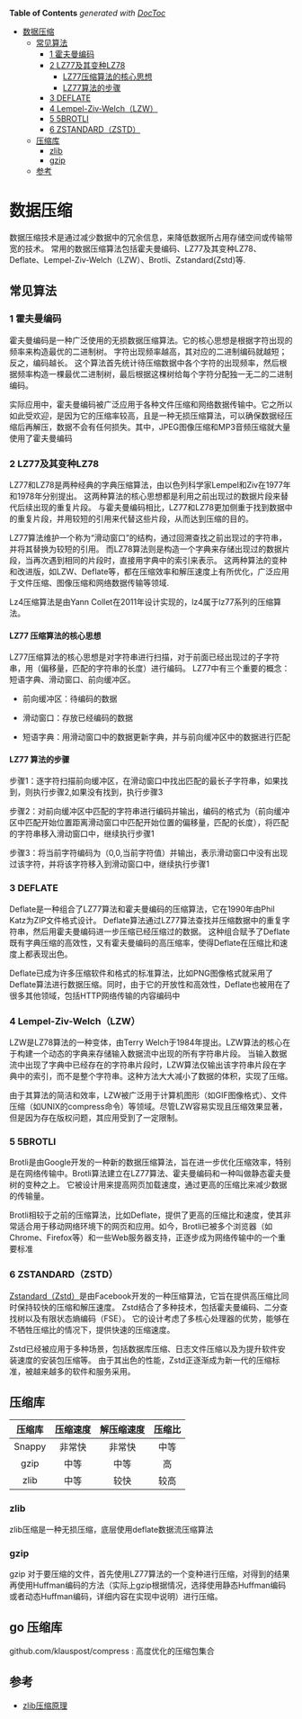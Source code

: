 <!-- START doctoc generated TOC please keep comment here to allow auto update -->
<!-- DON'T EDIT THIS SECTION, INSTEAD RE-RUN doctoc TO UPDATE -->
**Table of Contents**  *generated with [DocToc](https://github.com/thlorenz/doctoc)*

- [数据压缩](#%E6%95%B0%E6%8D%AE%E5%8E%8B%E7%BC%A9)
  - [常见算法](#%E5%B8%B8%E8%A7%81%E7%AE%97%E6%B3%95)
    - [1 霍夫曼编码](#1-%E9%9C%8D%E5%A4%AB%E6%9B%BC%E7%BC%96%E7%A0%81)
    - [2 LZ77及其变种LZ78](#2-lz77%E5%8F%8A%E5%85%B6%E5%8F%98%E7%A7%8Dlz78)
      - [LZ77压缩算法的核心思想](#lz77%E5%8E%8B%E7%BC%A9%E7%AE%97%E6%B3%95%E7%9A%84%E6%A0%B8%E5%BF%83%E6%80%9D%E6%83%B3)
      - [LZ77算法的步骤](#lz77%E7%AE%97%E6%B3%95%E7%9A%84%E6%AD%A5%E9%AA%A4)
    - [3 DEFLATE](#3-deflate)
    - [4 Lempel-Ziv-Welch（LZW）](#4-lempel-ziv-welchlzw)
    - [5 5BROTLI](#5-5brotli)
    - [6 ZSTANDARD（ZSTD）](#6-zstandardzstd)
  - [压缩库](#%E5%8E%8B%E7%BC%A9%E5%BA%93)
    - [zlib](#zlib)
    - [gzip](#gzip)
  - [参考](#%E5%8F%82%E8%80%83)

<!-- END doctoc generated TOC please keep comment here to allow auto update -->

# 数据压缩


数据压缩技术是通过减少数据中的冗余信息，来降低数据所占用存储空间或传输带宽的技术。
常用的数据压缩算法包括霍夫曼编码、LZ77及其变种LZ78、Deflate、Lempel-Ziv-Welch（LZW）、Brotli、Zstandard(Zstd)等.

## 常见算法

### 1 霍夫曼编码
霍夫曼编码是一种广泛使用的无损数据压缩算法。它的核心思想是根据字符出现的频率来构造最优的二进制树。
字符出现频率越高，其对应的二进制编码就越短；反之，编码越长。 
这个算法首先统计待压缩数据中各个字符的出现频率，然后根据频率构造一棵最优二进制树，最后根据这棵树给每个字符分配独一无二的二进制编码。

实际应用中，霍夫曼编码被广泛应用于各种文件压缩和网络数据传输中。它之所以如此受欢迎，是因为它的压缩率较高，且是一种无损压缩算法，可以确保数据经压缩后再解压，数据不会有任何损失。其中，JPEG图像压缩和MP3音频压缩就大量使用了霍夫曼编码


### 2 LZ77及其变种LZ78
LZ77和LZ78是两种经典的字典压缩算法，由以色列科学家Lempel和Ziv在1977年和1978年分别提出。
这两种算法的核心思想都是利用之前出现过的数据片段来替代后续出现的重复片段。 
与霍夫曼编码相比，LZ77和LZ78更加侧重于找到数据中的重复片段，并用较短的引用来代替这些片段，从而达到压缩的目的。

LZ77算法维护一个称为“滑动窗口”的结构，通过回溯查找之前出现过的字符串，并将其替换为较短的引用。
而LZ78算法则是构造一个字典来存储出现过的数据片段，当再次遇到相同的片段时，直接用字典中的索引来表示。
这两种算法的变种和改进版，如LZW、Deflate等，都在压缩效率和解压速度上有所优化，广泛应用于文件压缩、图像压缩和网络数据传输等领域.

Lz4压缩算法是由Yann Collet在2011年设计实现的，lz4属于lz77系列的压缩算法。


#### LZ77 压缩算法的核心思想

LZ77压缩算法的核心思想是对字符串进行扫描，对于前面已经出现过的子字符串，用（偏移量，匹配的字符串的长度）进行编码。
LZ77中有三个重要的概念：短语字典、滑动窗口、前向缓冲区。

- 前向缓冲区：待编码的数据

- 滑动窗口：存放已经编码的数据

- 短语字典：用滑动窗口中的数据更新字典，并与前向缓冲区中的数据进行匹配


#### LZ77 算法的步骤 
步骤1：逐字符扫描前向缓冲区，在滑动窗口中找出匹配的最长子字符串，如果找到，则执行步骤2,如果没有找到，执行步骤3

步骤2：对前向缓冲区中匹配的字符串进行编码并输出，编码的格式为（前向缓冲区中匹配开始位置距离滑动窗口中匹配开始位置的偏移量，匹配的长度），将匹配的字符串移入滑动窗口中，继续执行步骤1

步骤3：将当前字符编码为（0,0,当前字符值）并输出，表示滑动窗口中没有出现过该字符，并将该字符移入到滑动窗口中，继续执行步骤1



### 3 DEFLATE
Deflate是一种组合了LZ77算法和霍夫曼编码的压缩算法，它在1990年由Phil Katz为ZIP文件格式设计。
Deflate算法通过LZ77算法查找并压缩数据中的重复字符串，然后用霍夫曼编码进一步压缩已经压缩过的数据。 
这种组合赋予了Deflate既有字典压缩的高效性，又有霍夫曼编码的高压缩率，使得Deflate在压缩比和速度上都表现出色。

Deflate已成为许多压缩软件和格式的标准算法，比如PNG图像格式就采用了Deflate算法进行数据压缩。同时，由于它的开放性和高效性，Deflate也被用在了很多其他领域，包括HTTP网络传输的内容编码中


### 4 Lempel-Ziv-Welch（LZW）
LZW是LZ78算法的一种变体，由Terry Welch于1984年提出。LZW算法的核心在于构建一个动态的字典来存储输入数据流中出现的所有字符串片段。 当输入数据流中出现了字典中已经存在的字符串片段时，LZW算法仅输出该字符串片段在字典中的索引，而不是整个字符串。这种方法大大减小了数据的体积，实现了压缩。

由于其算法的简洁和效率，LZW被广泛用于计算机图形（如GIF图像格式）、文件压缩（如UNIX的compress命令）等领域。尽管LZW容易实现且压缩效果显著，但是因为存在版权问题，其应用受到了一定限制。


### 5 5BROTLI
Brotli是由Google开发的一种新的数据压缩算法，旨在进一步优化压缩效率，特别是在网络传输中。Brotli算法建立在LZ77算法、霍夫曼编码和一种叫做静态霍夫曼树的变种之上。 它被设计用来提高网页加载速度，通过更高的压缩比来减少数据的传输量。

Brotli相较于之前的压缩算法，比如Deflate，提供了更高的压缩比和速度，使其非常适合用于移动网络环境下的网页和应用。如今，Brotli已被多个浏览器（如Chrome、Firefox等）和一些Web服务器支持，正逐步成为网络传输中的一个重要标准


### 6 ZSTANDARD（ZSTD）

[Zstandard（Zstd）](https://github.com/facebook/zstd)是由Facebook开发的一种压缩算法，它旨在提供高压缩比同时保持较快的压缩和解压速度。 
Zstd结合了多种技术，包括霍夫曼编码、二分查找树以及有限状态熵编码（FSE）。
它的设计考虑了多核心处理器的优势，能够在不牺牲压缩比的情况下，提供快速的压缩速度。

Zstd已经被应用于多种场景，包括数据库压缩、日志文件压缩以及为提升软件安装速度的安装包压缩等。
由于其出色的性能，Zstd正逐渐成为新一代的压缩标准，被越来越多的软件和服务采用。


## 压缩库

|  压缩库  |压缩速度 | 解压缩速度 |压缩比 |
|:--:| :--: | :--: |:--:|
| Snappy | 非常快 | 非常快 | 中等 |
| gzip | 中等| 中等 | 高  |
| zlib | 中等| 较快 |  较高  |


### zlib

zlib压缩是一种无损压缩，底层使用deflate数据流压缩算法


### gzip

gzip 对于要压缩的文件，首先使用LZ77算法的一个变种进行压缩，对得到的结果再使用Huffman编码的方法（实际上gzip根据情况，选择使用静态Huffman编码或者动态Huffman编码，详细内容在实现中说明）进行压缩。



## go 压缩库

github.com/klauspost/compress : 高度优化的压缩包集合


## 参考

- [zlib压缩原理](https://blog.csdn.net/dovakejin/article/details/129096962)



